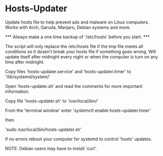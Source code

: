 # Hosts-Updater
Update hosts file to help prevent ads and malware on Linux computers.
Works with Arch, Garuda, Manjaro, Debian systems and more.

*** Always make a one time backup of '/etc/hosts' before you start. ***

The script will only replace the /etc/hosts file if the tmp file meets all conditions so it dosen't break your hosts file if something goes wrong.
Will update itself after midnight every night or when the computer is turn on any time after midnight.

Copy files 'hosts-updater.service' and 'hosts-updater.timer' to '/lib/systemd/system/'

Open 'hosts-updater.sh' and read the comments for more important information.

Copy file 'hosts-updater.sh' to '/usr/local/bin/'

From the 'terminal window' enter
'systemctl enable hosts-updater.timer'

then

'sudo /usr/local/bin/hosts-updater.sh'

If no errors reboot your computer for systemd to control 'hosts' updates.

NOTE: Debian users may have to install 'curl'.

